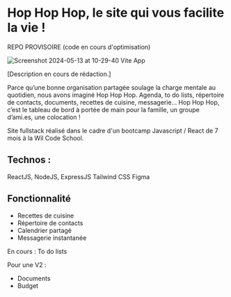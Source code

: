 # Hop Hop Hop, le site qui vous facilite la vie !

REPO PROVISOIRE (code en cours d'optimisation)


![Screenshot 2024-05-13 at 10-29-40 Vite App](https://github.com/ArthurVS05/wcs-p3_hop-hop-hop/assets/113375897/b5ef68ae-7ca0-444f-a42f-285ffc7228bd)

[Description en cours de rédaction.]

Parce qu’une bonne organisation partagée soulage la charge mentale au quotidien, nous avons imaginé Hop Hop Hop.
Agenda, to do lists,  répertoire de contacts, documents, recettes de cuisine, messagerie... Hop Hop Hop, c’est le tableau de bord à portée de main pour la famille, un groupe d’ami.es, une colocation !

Site fullstack réalisé dans le cadre d'un bootcamp Javascript / React de 7 mois à la Wil Code School.



## Technos :

ReactJS, NodeJS, ExpressJS
Tailwind CSS
Figma

## Fonctionnalité

- Recettes de cuisine
- Répertoire de contacts
- Calendrier partagé
- Messagerie instantanée

En cours : To do lists

Pour une V2 :
- Documents
- Budget
